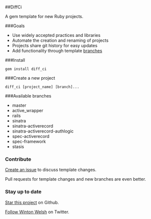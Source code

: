 ##DiffCi

A gem template for new Ruby projects.

###Goals

* Use widely accepted practices and libraries
* Automate the creation and renaming of projects
* Projects share git history for easy updates
* Add functionality through template [branches](https://github.com/winton/diff_ci/branches)

###Install

    gem install diff_ci

###Create a new project

	diff_ci [project_name] [branch]...

###Available branches

* master
* active_wrapper
* rails
* sinatra
* sinatra-activerecord
* sinatra-activerecord-authlogic
* spec-activerecord
* spec-framework
* stasis

### Contribute

[Create an issue](https://github.com/winton/diff_ci/issues/new) to discuss template changes.

Pull requests for template changes and new branches are even better.

### Stay up to date

[Star this project](https://github.com/winton/diff_ci#) on Github.

[Follow Winton Welsh](http://twitter.com/intent/user?screen_name=wintonius) on Twitter.
